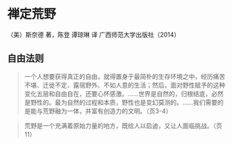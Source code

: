 # 禅定荒野

（美）斯奈德 著，陈登 谭琼琳 译
广西师范大学出版社（2014）

## 自由法则

> 一个人想要获得真正的自由，就得置身于最简朴的生存环境之中，经历痛苦不堪、迁徙不定、露宿野外、不如人意的生活；然后，面对野性赋予的这种变化五层和自由自在，还要心怀感激。……世界是自然的，归根结底，必然是野性的。最为自然的过程和本质，野性也是变幻莫测的。……我们需要的是能与荒野融为一体，并富有创造力的文明。（页3-4）

>荒野是一个充满着原始力量的地方，既给人以启迪，又让人面临挑战。（页11）